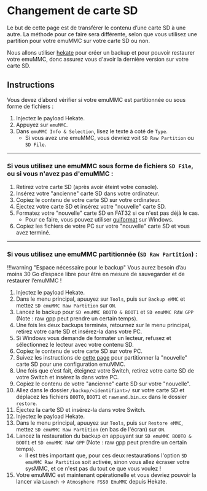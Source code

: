 # Changement de carte SD

Le but de cette page est de transférer le contenu d’une carte SD à une autre. La méthode pour ce faire sera différente, selon que vous utilisez une partition pour votre emuMMC sur votre carte SD ou non.

Nous allons utiliser [hekate](https://github.com/CTCaer/hekate/releases/) pour créer un backup et pour pouvoir restaurer votre emuMMC, donc assurez vous d'avoir la dernière version sur votre carte SD.

## Instructions

Vous devez d’abord vérifier si votre emuMMC est partitionnée ou sous forme de fichiers :
    
1.  Injectez le payload Hekate.
2.  Appuyez sur `emuMMC`.
3.  Dans `emuMMC Info & Selection`, lisez le texte à coté de `Type`.
    - Si vous avez une emuMMC, vous devriez voit `SD Raw Partition` ou `SD File`.

-----
### Si vous utilisez une emuMMC sous forme de fichiers `SD File`, **ou** si vous n'avez pas d'emuMMC :
        
1.  Retirez votre carte SD (après avoir éteint votre console).   
2.  Insérez votre "ancienne" carte SD dans votre ordinateur.
3.  Copiez le contenu de votre carte SD sur votre ordinateur.
4.  Éjectez votre carte SD et insérez votre "nouvelle" carte SD.
5.  Formatez votre "nouvelle" carte SD en FAT32 si ce n'est pas déjà le cas.
    - Pour ce faire, vous pouvez utiliser [guiformat](http://ridgecrop.co.uk/index.htm?guiformat.htm) sur Windows.
6.  Copiez les fichiers de votre PC sur votre "nouvelle" carte SD et vous avez terminé.

-----
### Si vous utilisez une emuMMC partitionnée (`SD Raw Partition`) :
    
!!!warning "Espace nécessaire pour le backup"
    Vous aurez besoin d’au moins 30 Go d’espace libre pour être en mesure de sauvegarder et de restaurer l’emuMMC !

1.  Injectez le payload Hekate.
2.  Dans le menu principal, apuuyez sur `Tools`, puis sur `Backup eMMC` et mettez `SD emuMMC Raw Partition` sur `ON`.
3.  Lancez le backup pour `SD emuMMC BOOT0 & BOOT1` et `SD emuMMC RAW GPP` (Note : raw gpp peut prendre un certain temps).
4.  Une fois les deux backups terminés, retournez sur le menu principal, retirez votre carte SD et insérez-la dans votre PC.
5.  Si Windows vous demande de formater un lecteur, refusez et sélectionnez le lecteur avec votre contenu SD.
6.  Copiez le contenu de votre carte SD sur votre PC.
7.  Suivez les instructions de [cette page](https://switchgui.de/switch-guide/user_guide/emummc/partitioning_sd_fr/) pour partitionner la "nouvelle" carte SD pour une configuration emuMMC.
8.  Une fois que c’est fait, éteignez votre Switch, retirez votre carte SD de votre Switch et insérez la dans votre PC.
9.  Copiez le contenu de votre "ancienne" carte SD sur votre "nouvelle".
10. Allez dans le dossier `/backup/<identifiant>/` sur votre carte SD et déplacez les fichiers `BOOT0`, `BOOT1` et `rawnand.bin.xx` dans le dossier `restore`.
11. Éjectez la carte SD et insérez-la dans votre Switch.
12. Injectez le payload Hekate.
13. Dans le menu principal, apuuyez sur `Tools`, puis sur `Restore eMMC`, mettez `SD emuMMC Raw Partition` (en bas de l'écran) sur `ON`.
14. Lancez la restauration du backup en appuyant sur `SD emuMMC BOOT0 & BOOT1` et `SD emuMMC RAW GPP` (Note : raw gpp peut prendre un certain temps).
    - Il est très important que, pour ces deux restaurations l'option `SD emuMMC Raw Partition` soit activée, sinon vous allez écraser votre sysMMC, et ce n'est pas du tout ce que vous voulez !
15. Votre emuMMC est maintenant opérationelle et vous devriez pouvoir la lancer via `Launch` -> `Atmosphere FSS0 EmuMMC` depuis Hekate.
